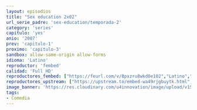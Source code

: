 ```yaml
---
layout: episodios
title: "Sex education 2x02"
url_serie_padre: 'sex-education/temporada-2'
category: 'series'
capitulo: 'yes'
anio: '2007'
prev: 'capitulo-1'
proximo: 'capitulo-3'
sandbox: allow-same-origin allow-forms
idioma: 'Latino'
reproductor: 'fembed'
calidad: 'Full HD'
reproductores_fembed: ["https://feurl.com/v/8pxzru8wkd0e102","Latino","https://mstream.space/qeleabv0t5u1","Latino","https://gdriveplayer.co/embed2.php?link=HrIN3CdioiP7DmPk%252Fc9o5AhBlUwtv5UeW9zYec2s73r7vAkLAJPGEdwzPITvNLHkRJLs8eRFeejjARExNd34nQmMLL%252BEI0yPRC%252BG88CTkd7IXs%252BdOdyIECypBW0QvWej%252FBf%252FalHxZggYJFljQqGM4nl4aKam5UJr85o5PI%252F9WeetrGdkHlZQJ0EmSqZnq90psN0Ni9S1twOJgsEb0gX8Jl","Latino"]
reproductores_upstream: ["https://upstream.to/embed-wa49rjgbuytk.html","Latino"]
image_banner: 'https://res.cloudinary.com/u4innovation/image/upload/v1565906678/sex-poster-min_yeylaj.jpg'
tags:
- Comedia
---
```











